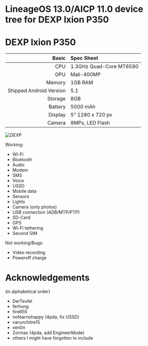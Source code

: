 # LineageOS 13.0/AICP 11.0 device tree for DEXP Ixion P350

DEXP Ixion P350
==============

Basic   | Spec Sheet
-------:|:-------------------------
CPU     | 1.3GHz Quad-Core MT6580
GPU     | Mali-400MP
Memory  | 1GB RAM
Shipped Android Version | 5.1
Storage | 8GB
Battery | 5000 mAh
Display | 5" 1280 x 720 px
Camera  | 8MPx, LED Flash

![DEXP](https://content2.onliner.by/catalog/device/main/28756eabf91d930d247cb06211958125.jpeg "DEXP Ixion P350 Tundra Black")

Working:
- Wi-Fi
- Bluetooth
- Audio
- Modem
- SMS
- Voice
- USSD
- Mobile data
- Sensors
- Lights
- Camera (only photos)
- USB connection (ADB/MTP/PTP)
- SD-Card
- GPS
- Wi-Fi tethering
- Second SIM

Not working/Bugs:
- Video recording
- Poweroff charge

# Acknowledgements

(in alphabetical order)

* DerTeufel
* ferhung
* fire855
* nofearnohappy (4pda, fix USSD)
* varunchitre15
* xen0n
* Zormax (4pda, add EngineerMode)
* others I might have forgotten to include
